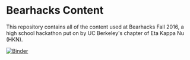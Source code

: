 # Bearhacks Content

This repository contains all of the content used at Bearhacks Fall 2016, a high school hackathon put on by UC Berkeley's chapter of Eta Kappa Nu (HKN).

[![Binder](http://mybinder.org/badge.svg)](http://mybinder.org:/repo/jamesdsmith/bearhacks)

